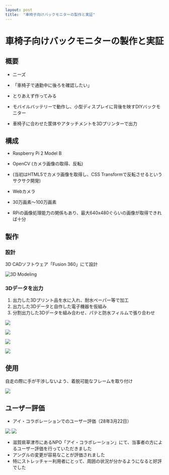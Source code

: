 ```yaml
---
layout: post
title:  "車椅子向けバックモニターの製作と実証"
---
```


# 車椅子向けバックモニターの製作と実証

## 概要

* ニーズ
 * 「車椅子で通勤中に後ろを確認したい」

* とりあえず作ってみる
 * モバイルバッテリーで動作し、小型ディスプレイに背後を映すDIYバックモニター
 * 車椅子に合わせた筐体やアタッチメントを3Dプリンターで出力

## 構成

* Raspberry Pi 2 Model B
 * OpenCV (カメラ画像の取得、反転)
 * (当初はHTML5でカメラ画像を取得し、CSS Transformで反転させるというサクサク開発)

* Webカメラ
 * 30万画素〜100万画素
 * RPiの画像処理能力の関係もあり、最大640x480ぐらいの画像が取得できれば十分

## 製作

### 設計

3D CADソフトウェア「Fusion 360」にて設計

![3D Modeling](/assets/2016-06-22/1.jpg)

### 3Dデータを出力

1. 出力した3Dプリント品を水に入れ、耐水ペーパー等で加工
2. 出力した3Dデータと自作した電子機器を仮組み
3. 分割出力した3Dデータを組み合わせ、パテと防水フィルムで張り合わせ

![](/assets/2016-06-22/3.jpg)

![](/assets/2016-06-22/4.jpg)

![](/assets/2016-06-22/5.jpg)

![](/assets/2016-06-22/6.jpg)


## 使用

自走の際に手が干渉しないよう、着脱可能なフレームを取り付け

![](/assets/2016-06-22/9.png)

## ユーザー評価

* アイ・コラボレーションでのユーザー評価（28年3月22日）

![](/assets/2016-06-22/13.png)
![](/assets/2016-06-22/14.png)

* 滋賀県草津市にあるNPO「アイ・コラボレーション」にて、当事者の方によるユーザー評価を行っていただきました
* アングルの変更が容易なことが評価されました
* 特にストレッチャー利用者にとって、周囲の状況が分かるようになると好評でした